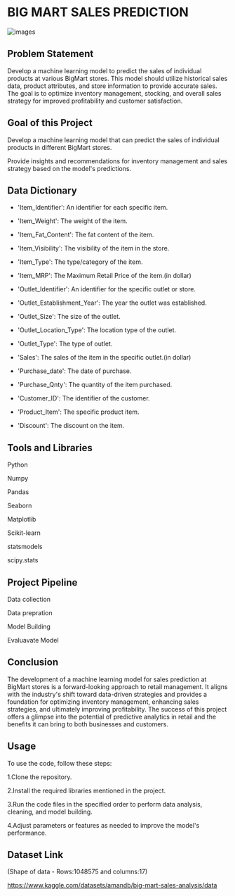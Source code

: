 
# BIG MART SALES PREDICTION

![images](https://github.com/Ganesh-xvi/BIG-MART-SALES-PREDICTION-USING-OLS-METHOD/assets/134574667/cecb15fe-9db8-4bcb-9263-0971fb710169)

##  Problem Statement

Develop a machine learning model to predict the sales of individual products at various BigMart stores. This model should utilize historical sales data, product attributes, and store information to provide accurate sales. The goal is to optimize inventory management, stocking, and overall sales strategy for improved profitability and customer satisfaction.
## Goal of this Project

Develop a machine learning model that can predict the sales of individual products in different BigMart stores.

Provide insights and recommendations for inventory management and sales strategy based on the model's predictions.
## Data Dictionary

- 'Item_Identifier': An identifier for each specific item.

- 'Item_Weight': The weight of the item.

- 'Item_Fat_Content': The fat content of the item.

- 'Item_Visibility': The visibility of the item in the store.

- 'Item_Type': The type/category of the item.

- 'Item_MRP': The Maximum Retail Price of the item.(in dollar)

- 'Outlet_Identifier': An identifier for the specific outlet or store.

- 'Outlet_Establishment_Year': The year the outlet was established.

- 'Outlet_Size': The size of the outlet.

- 'Outlet_Location_Type': The location type of the outlet.

- 'Outlet_Type': The type of outlet.

- 'Sales': The sales of the item in the specific outlet.(in dollar)

- 'Purchase_date': The date of purchase.

- 'Purchase_Qnty': The quantity of the item purchased.

- 'Customer_ID': The identifier of the customer.

- 'Product_Item': The specific product item.

- 'Discount': The discount on the item.
## Tools and Libraries

Python

Numpy

Pandas

Seaborn

Matplotlib

Scikit-learn

statsmodels

scipy.stats

## Project Pipeline

Data collection

Data prepration

Model Building

Evaluavate Model

## Conclusion

The development of a machine learning model for sales prediction at BigMart stores is a forward-looking approach to retail management. It aligns with the industry's shift toward data-driven strategies and provides a foundation for optimizing inventory management, enhancing sales strategies, and ultimately improving profitability. The success of this project offers a glimpse into the potential of predictive analytics in retail and the benefits it can bring to both businesses and customers.

## Usage

To use the code, follow these steps:

1.Clone the repository.

2.Install the required libraries mentioned in the project.

3.Run the code files in the specified order to perform data analysis, cleaning, and model building.

4.Adjust parameters or features as needed to improve the model's performance.


## Dataset Link

(Shape of data - Rows:1048575 and columns:17)

https://www.kaggle.com/datasets/amandb/big-mart-sales-analysis/data
